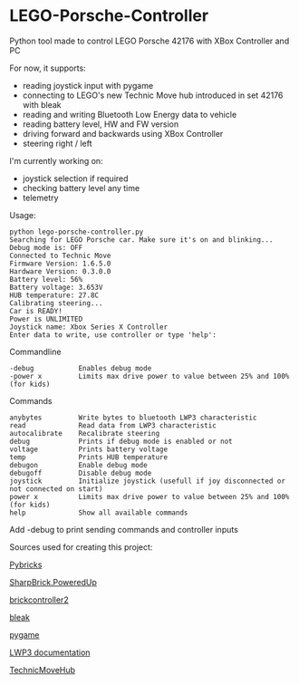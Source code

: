 # LEGO-Porsche-Controller
Python tool made to control LEGO Porsche 42176 with XBox Controller and PC

For now, it supports:
- reading joystick input with pygame
- connecting to LEGO's new Technic Move hub introduced in set 42176 with bleak
- reading and writing Bluetooth Low Energy data to vehicle
- reading battery level, HW and FW version
- driving forward and backwards using XBox Controller
- steering right / left

I'm currently working on:
- joystick selection if required
- checking battery level any time
- telemetry

Usage:
```
python lego-porsche-controller.py
Searching for LEGO Porsche car. Make sure it's on and blinking...
Debug mode is: OFF
Connected to Technic Move
Firmware Version: 1.6.5.0
Hardware Version: 0.3.0.0
Battery level: 56%
Battery voltage: 3.653V
HUB temperature: 27.8C
Calibrating steering...
Car is READY!
Power is UNLIMITED
Joystick name: Xbox Series X Controller
Enter data to write, use controller or type 'help':
```
Commandline
```
-debug           Enables debug mode
-power x         Limits max drive power to value between 25% and 100% (for kids)
```
Commands
```
anybytes         Write bytes to bluetooth LWP3 characteristic
read             Read data from LWP3 characteristic
autocalibrate    Recalibrate steering
debug            Prints if debug mode is enabled or not
voltage          Prints battery voltage
temp             Prints HUB temperature
debugon          Enable debug mode
debugoff         Disable debug mode
joystick         Initialize joystick (usefull if joy disconnected or not connected on start)
power x          Limits max drive power to value between 25% and 100% (for kids)
help             Show all available commands
```

Add -debug to print sending commands and controller inputs

Sources used for creating this project:

[Pybricks](https://github.com/pybricks/)

[SharpBrick.PoweredUp](https://github.com/sharpbrick/powered-up)

[brickcontroller2](https://github.com/imurvai/brickcontroller2/)

[bleak](https://github.com/hbldh/bleak)

[pygame](https://github.com/pygame)

[LWP3 documentation](https://lego.github.io/lego-ble-wireless-protocol-docs/)

[TechnicMoveHub](https://github.com/DanieleBenedettelli/TechnicMoveHub/)
